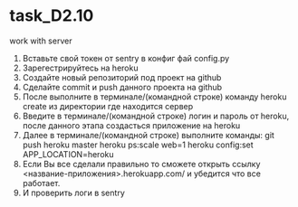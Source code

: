 # task_D2.10
work with server

1. Вставьте свой токен от sentry в конфиг фай config.py
2. Зарегестрируйтесь на heroku
3. Создайте новый репозиторий под проект на github
4. Cделайте commit и push данного проекта на github
5. После выполните в терминале/(командной строке) команду heroku create из директории где находится сервер
6. Введите в терминале/(командной строке) логин и пароль от heroku, после данного этапа создасться приложение на heroku
7. Далее в терминале/(командной строке) выполните команды:
    git push heroku master
    heroku ps:scale web=1
    heroku config:set APP_LOCATION=heroku
8. Если Вы все сделали правильно то сможете открыть ссылку <название-приложения>.herokuapp.com/ и убедится что все работает.
9. И проверить логи в sentry
